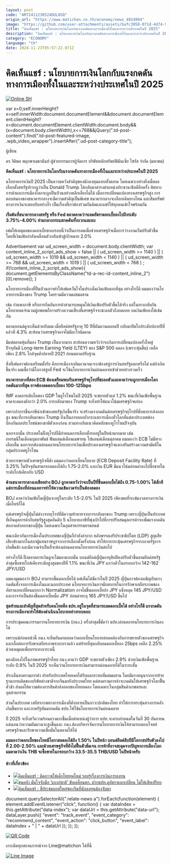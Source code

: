 ```yaml
---
layout: post
code: "ART2411230524DUL8SQ"
origin_url: "https://www.matichon.co.th/economy/news_4914994"
image: "https://github.com/user-attachments/assets/bafc3058-071d-4d74-9d33-4f40988cd911"
title: "คิดเห็นแชร์ : นโยบายการเงินโลกกับแรงกดดันทางการเมืองทั้งในและระหว่างประเทศในปี 2025"
description: "คิดเห็นแชร์ : นโยบายการเงินโลกกับแรงกดดันทางการเมืองทั้งในและระหว่างประเทศในปี 2025"
category: "ECONOMY"
language: "th"
date: 2024-11-23T05:57:22.071Z
---
```


# คิดเห็นแชร์ : นโยบายการเงินโลกกับแรงกดดันทางการเมืองทั้งในและระหว่างประเทศในปี 2025

[![](https://www.matichon.co.th/wp-content/uploads/2024/11/Online-SH.jpg "Online SH")](https://www.matichon.co.th/wp-content/uploads/2024/11/Online-SH.jpg)

var x=0;self.innerHeight?x=self.innerWidth:document.documentElement&&document.documentElement.clientHeight?x=document.documentElement.clientWidth:document.body&&(x=document.body.clientWidth),x<=768&&jQuery(".td-post-content").find(".td-post-featured-image, .wpb\_video\_wrapper").insertAfter(".ud-post-category-title");

ผู้เขียน

ดร.จิติพล พฤกษาเมธานันท์ ผู้ช่วยกรรมการผู้จัดการ บริษัทหลักทรัพย์ฟินันเซีย ไซรัส จำกัด (มหาชน)

**คิดเห็นแชร์ : นโยบายการเงินโลกกับแรงกดดันทางการเมืองทั้งในและระหว่างประเทศในปี 2025**

นโยบายการเงินปี 2025 เป็นความหวังสำคัญของนักลงทุนแทบทั้งตลาด โดยเฉพาะอย่างยิ่งเมื่อผลเลือกตั้งสหรัฐปรากฏว่าเป็น Donald Trump ได้กลับมาดำรงตำแหน่งประธานาธิบดีอีกครั้ง ทิศทางการค้าและการเมืองโลกจะถูกปั่นป่วนอย่างหลีกเลี่ยงไม่ได้ เมื่อการเปลี่ยนแปลงทางเศรษฐกิจสูง การตอบสนองของธนาคารกลางจะมีความสำคัญเป็นพิเศษ ธนาคารกลางจะเลือกเดินทางไหน และสินทรัพย์ทางการเงินจะตอบรับอย่างไร เป็นเรื่องที่เราต้องร่วมกันคิดและแชร์ให้ทุกคนเข้าใจพร้อมกัน

**เริ่มต้นที่ธนาคารกลางสหรัฐ หรือ Fed ตลาดคาดว่าจะลดอัตราดอกเบี้ยลงไปถึงระดับ 3.75%-4.00% ท่ามกลางกระแสกดดันทั้งบวกและลบ**

เฟดให้เหตุผลของดอกเบี้ยขาลงรอบนี้ว่าเป็นการลดเพื่อช่วยเศรษฐกิจเมื่อการว่างงานเริ่มปรับตัวขึ้นโดยที่เงินเฟ้อกำลังเคลื่อนตัวกลับเข้าสู่เป้าหมาย 2.0%

Advertisement var ud\_screen\_width = document.body.clientWidth; var content\_inline\_2\_script\_ads\_show = false || ( ud\_screen\_width >= 1140 ) || ( ud\_screen\_width >= 1019 && ud\_screen\_width < 1140 ) || ( ud\_screen\_width >= 768 && ud\_screen\_width < 1019 ) || ( ud\_screen\_width < 768 ) ; if(!content\_inline\_2\_script\_ads\_show){ document.getElementsByClassName("td-a-rec-id-content\_inline\_2")\[0\].remove(); }

นโยบายการเมืองที่ปั่นป่วนอาจทำให้เฟดหวั่นใจในประเด็นเงินเฟ้อมากที่สุด อย่างไรก็ดี ผมมองว่านโยบายการเมืองของ Trump โดยรวมมีความผสมผสาน

เช่น กำแพงภาษี หรือการกีดกันการค้าสามารถหนุนให้เงินเฟ้อปรับตัวขึ้นได้จริง แต่ในทางกลับกัน นโยบายลดจำนวนผู้อพยพก็อาจสร้างความเสี่ยงที่เศรษฐกิจจะชะลอตัวถึงถดถอย กดเงินเฟ้อลงได้เช่นกัน

ตลาดบอนด์ดูจะเห็นด้วยกับผม เมื่อยีลด์สหรัฐอายุ 10 ปีที่ผันผวนตลอดปี กลับมาปิดใกล้ระดับปลายปีที่แล้วที่ 4.3% สะท้อนว่าเศรษฐกิจอาจไม่มีอะไรผิดคาด

มีแต่ตลาดหุ้นที่มอง Trump เป็นบวกมาก สะท้อนความหวังว่าจะเกิดการเปลี่ยนแปลงครั้งใหญ่ ปัจจุบันมี Long-term Earning Yield (LTEY) ของ S&P 500 ลดลง (เพราะหุ้นขึ้น) เหลือเพียง 2.8% ใกล้จุดต่ำปลายปี 2021 ก่อนตลาดปรับฐาน

สิ่งที่เฟดอาจต้องเตรียมตั้งรับ คือการเมืองจะผันผวนจนเจาะฟองสบู่การเงินสหรัฐแตกหรือไม่ แต่ถ้าเกิดขึ้นจริง ผมเชื่อว่ามีโอกาสสูงที่ Fed จะใช้นโยบายการเงินผ่อนคลายเข้าช่วยอย่างรวดเร็ว

**ธนาคารกลางที่สอง ECB ต้องเตรียมพบกับเศรษฐกิจยุโรปที่ชะลอตัวและคาดว่าจะถูกการเมืองโลกกดดันมากที่สุด อาจต้องลดดอกเบี้ยลง 100-125bps**

IMF คาดการเติบโตของ GDP ในยูโรโซนในปี 2025 จะขยายตัวแค่ 1.2% ขณะที่เงินเฟ้อพื้นฐานคาดจะลดลงต่ำกว่า 2.0% การกลับมาของ Trump จะยิ่งทำให้แนวโน้มเศรษฐกิจแย่ลง

เพราะถ้าการขึ้นภาษีนำเข้าของสหรัฐเกิดขึ้นจริง จะสร้างแรงกดดันต่อเศรษฐกิจยุโรปที่พึ่งพาการส่งออกสูง ขณะที่การกลับมาของ Trump ยิ่งเป็นการตอกย้ำกระแสการเมืองทั่วโลกที่แต่ละประเทศต้องป้องกันผลประโยชน์ของชาติตัวเองก่อน สวนทางกับแนวคิดหลักของยูโรโซนปัจจุบัน

นอกจากนั้น ประเทศในฝั่งยุโรปก็มีกำหนดการเลือกตั้งรออยู่ในปีหน้ามากมาย เช่น  
เยอรมนีในเดือนกุมภาพันธ์ ฟินแลนด์เดือนเมษายน โปแลนด์เดือนตุลาคม ผมมองว่า ECB ไม่มีทางเลือกอื่น นอกจากต้องผ่อนคลายนโยบายการเงินเพื่อประคองเศรษฐกิจและเสริมสร้างความสามัคคีในกลุ่มประเทศยูโรโซน

ด้วยการขยายตัวเศรษฐกิจที่ต่ำ ผมมองว่าดอกเบี้ยนโยบาย (ECB Deposit Facility Rate) ที่ 3.25% ในปัจจุบันสามารถลดลงได้ถึง 1.75-2.0% และเงิน EUR มีแนวโน้มอ่อนค่าลงไปซื้อขายในระดับใกล้เคียงกับ USD

**ด้านธนาคารกลางเอเชียอย่าง BOJ ถูกคาดหวังว่าจะเป็นปีที่ขึ้นดอกเบี้ยได้ถึง 0.75-1.00% ได้สักที แต่การเมืองที่อ่อนแออาจทำให้ความเข้มงวดจำเป็นต้องลดลง**

BOJ คาดว่าเงินเฟ้อในญี่ปุ่นจะอยู่ในระดับ 1.5-2.0% ในปี 2025 เพียงพอที่จะเข้มงวดทางการเงินเมื่อไหร่ก็ได้

แต่เศรษฐกิจญี่ปุ่นไม่ต่างจากยุโรปที่มีความท้าทายจากการกลับมาของ Trump เพราะญี่ปุ่นเป็นประเทศที่เกินดุลการค้ากับสหรัฐสูงสุดอันดับ 5 นโยบายภาษีที่พุ่งเป้าไปที่การปรับสมดุลการค้าจะเพิ่มแรงกดดันต่อภาคส่งออกของญี่ปุ่น โดยเฉพาะในอุตสาหกรรมยานยนต์

ขณะเดียวกันการเมืองในประเทศของญี่ปุ่นก็กำลังลำบาก หลังพรรคเสรีประชาธิปไตย (LDP) สูญเสียเสียงข้างมากในสภาผู้แทนราษฎรจากการเลือกตั้งครั้งก่อน ทำให้การกระตุ้นเศรษฐกิจจากภาครัฐอาจเกิดขึ้นช้า และมีความจำเป็นที่จะต้องผ่อนคลายนโยบายการเงินต่อไป

อย่างไรก็ดี ฝั่งตลาดการเงินดูจะไม่มองแบบนั้น บอนด์ยีลด์ญี่ปุ่นอายุสิบปีคงปรับตัวขึ้นตามยีลด์สหรัฐ ล่าสุดซื้อขายใกล้เคียงระดับสูงสุดของปีที่ 1.1% ขณะที่เงิน JPY แกว่งตัวในกรอบกว้าง 142-162 JPY/USD

ผมคงมุมมองว่า BOJ สามารถขึ้นดอกเบี้ยได้ แต่เห็นได้ชัดว่าในปี 2025 ญี่ปุ่นอาจต้องเผชิญกับแรงกดดันทั้งจากการเมืองในและนอกประเทศ นโยบายการเงินอาจมีบทบาทในการรักษาเสถียรภาพของอัตราแลกเปลี่ยนมากกว่า Normalization อาจไม่ขึ้นดอกเบี้ยถ้า JPY แข็งหลุด 145 JPY/USD และอาจจำเป็นต้องขึ้นดอกเบี้ยเมื่อ JPY อ่อนค่าทะลุ 165 JPY/USD ขึ้นไป

**สุดท้ายและสำคัญที่สุดสำหรับคนไทยคือ ธปท.อยู่ในจุดที่สามารถลดดอกเบี้ยได้ อย่างไรก็ดี แรงกดดันทางการเมืองจะทำให้ต้องดำเนินนโยบายอย่างรอบคอบ**

การประชุมคณะกรรมการนโยบายการเงิน (กนง.) ครั้งล่าสุดชี้ชัดว่า ธปท.ผ่อนคลายนโยบายการเงินลงได้

เพราะแม้ก่อนหน้านี้ กนง.จะยืนยันมาตลอดว่าดอกเบี้ยนโยบายสอดคล้องกับการขยายตัวของเศรษฐกิจและเอื้อต่อการรักษาเสถียรภาพระยะยาวแล้ว แต่ท้ายที่สุดกลับลดดอกเบี้ยลง 25bps เหลือ 2.25% ด้วยเหตุผลเพื่อบรรเทาภาระหนี้

มองลึกลงไปในภาพเศรษฐกิจไทย กนง.คาดว่า GDP จะขยายตัวเพียง 2.9% ด้วยเงินเฟ้อพื้นฐานระดับ 0.9% ในปี 2025 จะเห็นว่านโยบายการเงินสามารถผ่อนคลายได้ในระยะสั้น

ประเด็นสงครามการค้า สำหรับประเทศไทยเคยได้รับผลกระทบที่ผสมผสาน โดยมีแรงหนุนจากการย้ายฐานการผลิตของบริษัทต่างชาติจากจีนมายังประเทศไทย แต่สงครามการค้าจะกดดันให้เศรษฐกิจโลกฟื้นตัวช้า ส่งผลให้ความต้องการสินค้าส่งออกของไทยลดลง โดยเฉพาะในกลุ่มสินค้าเกษตรและอุตสาหกรรม

ส่วนในประเทศ เสถียรภาพทางการเมืองที่ต่ำกลายเป็นภาวะปกติของไทย ทำให้การกระตุ้นทางการคลังเกิดขึ้นยาก และภาครัฐหันมากดดัน ธปท.ให้ใช้นโยบายการเงินผ่อนคลาย

ปี 2025 จะยิ่งทวีความร้อนแรงมากขึ้นเมื่อตำแหน่งผู้ว่าการ ธปท.จะครบกำหนดในวันที่ 30 กันยายน แน่นอนว่าความผันผวนจะสูงขึ้นและ กนง.ต้องบริหารจัดการนโยบายการเงินให้สามารถตอบโจทย์เศรษฐกิจและรักษาความเชื่อมั่นในตลาดให้ได้

**ผมมองว่าดอกเบี้ยของไทยมีโอกาสลดลงได้ถึง 1.50% ในปีหน้า บอนด์ยีลด์สิบปีมีโอกาสปรับตัวลงไปที่ 2.00-2.50% และด้วยเศรษฐกิจที่ยังไม่ฟื้นตัวชัดเจน การค้าที่อาจสะดุดจากปัญหาการเมืองโลก ผมคาดว่าเงิน THB จะซื้อขายในกรอบกว้าง 33.5-35.5 THB/USD ในปีหน้าครับ**

#### ข่าวที่เกี่ยวข้อง

*   [![](https://www.matichon.co.th/wp-content/uploads/2024/11/Online-040911.jpg)คิดเห็นแชร์ : ติดอาวุธให้เด็กไทยยุคใหม่ รอบรู้เรื่องการเงินการลงทุน](https://www.matichon.co.th/economy/news_4889179)
*   [![](https://www.matichon.co.th/wp-content/uploads/2024/10/พิชัย-30.jpg)ขุนคลัง มั่นใจจับมือ ‘แบงก์ชาติ’ ขับเคลื่อนศก. ฝากธปท.ดูอัตราแลกเปลี่ยน ไม่ให้เสียเปรียบ](https://www.matichon.co.th/economy/news_4872922)
*   [![](https://www.matichon.co.th/wp-content/uploads/2024/10/Online-042610.jpg)คิดเห็นแชร์ : สี่ประชุมบอสใหญ่ของจีนที่นักลงทุนต้องจับตา](https://www.matichon.co.th/economy/news_4866407)

document.querySelectorAll(".relate-news a").forEach(function(element) { element.addEventListener("click", function() { var dataIndex = this.getAttribute("data-index"); var dataUrl = this.getAttribute("data-url"); dataLayer.push({ "event": "track\_event", "event\_category": "recommend\_content", "event\_action": "click\_button", "event\_label": dataIndex + " | " + dataUrl }); }); });

[![QR Code](https://www.matichon.co.th/wp-content/uploads/2023/07/wob1371z.jpg)](https://lin.ee/ht0nDxX)

เกาะติดทุกสถานการณ์จาก Line@matichon ได้ที่นี่

[![Line Image](https://www.matichon.co.th/wp-content/uploads/2023/07/th.png)](https://lin.ee/ht0nDxX)